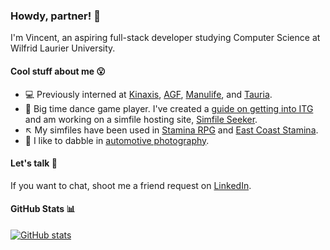 ### Howdy, partner! 🤠
I'm Vincent, an aspiring full-stack developer studying Computer Science at Wilfrid Laurier University.

#### Cool stuff about me 😮
- 💻 Previously interned at [Kinaxis](https://kinaxis.com/), [AGF](https://www.agf.com/ca/en/index.jsp), [Manulife](https://www.manulife.ca/personal.html), and [Tauria](https://www.tauria.com/).
- 🎵 Big time dance game player. I've created a [guide on getting into ITG](https://nvplus.github.io/itg-guide/) and am working on a simfile hosting site, [Simfile Seeker](https://docs.google.com/document/d/1O6RBPoQojnP9kBA6iOS6MxRWgj9FZNezi6O07wKNjU4/edit?usp=sharing).
- ↖️ My simfiles have been used in [Stamina RPG](https://srpg5.groovestats.com/) and [East Coast Stamina](https://ecs10.groovestats.com/).
- 📸 I like to dabble in [automotive photography](https://www.instagram.com/nv.zn6/).

#### Let's talk 💬
If you want to chat, shoot me a friend request on [LinkedIn](https://www.linkedin.com/in/nguvinc/).

#### GitHub Stats 📊
[![GitHub stats](https://github-readme-stats.vercel.app/api?username=nvplus)](https://github.com/anuraghazra/github-readme-stats)
